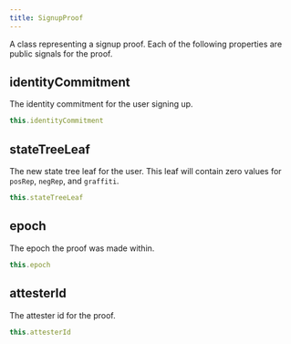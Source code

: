 ```yaml
---
title: SignupProof
---
```


A class representing a signup proof. Each of the following properties are public signals for the proof.

## identityCommitment

The identity commitment for the user signing up.

```ts
this.identityCommitment
```

## stateTreeLeaf

The new state tree leaf for the user. This leaf will contain zero values for `posRep`, `negRep`, and `graffiti`.

```ts
this.stateTreeLeaf
```

## epoch

The epoch the proof was made within.

```ts
this.epoch
```

## attesterId

The attester id for the proof.

```ts
this.attesterId
```
